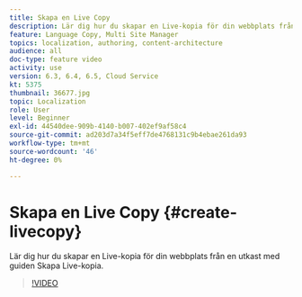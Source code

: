 ```yaml
---
title: Skapa en Live Copy
description: Lär dig hur du skapar en Live-kopia för din webbplats från en utkast med guiden Skapa Live-kopia.
feature: Language Copy, Multi Site Manager
topics: localization, authoring, content-architecture
audience: all
doc-type: feature video
activity: use
version: 6.3, 6.4, 6.5, Cloud Service
kt: 5375
thumbnail: 36677.jpg
topic: Localization
role: User
level: Beginner
exl-id: 44540dee-909b-4140-b007-402ef9af58c4
source-git-commit: ad203d7a34f5eff7de4768131c9b4ebae261da93
workflow-type: tm+mt
source-wordcount: '46'
ht-degree: 0%

---
```


# Skapa en Live Copy {#create-livecopy}

Lär dig hur du skapar en Live-kopia för din webbplats från en utkast med guiden Skapa Live-kopia.

>[!VIDEO](https://video.tv.adobe.com/v/36677?quality=12&learn=on)
